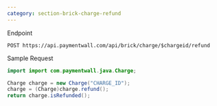```yaml
---
category: section-brick-charge-refund
---
```


Endpoint

```
POST https://api.paymentwall.com/api/brick/charge/$chargeid/refund
```

Sample Request
```java
import import com.paymentwall.java.Charge;

Charge charge = new Charge("CHARGE_ID");
charge = (Charge)charge.refund();
return charge.isRefunded();
```